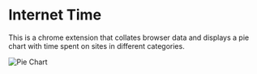 Internet Time
=====================

This is a chrome extension that collates browser data and displays a pie chart with time spent on sites in different categories.

![Pie Chart](https://raw.github.com/sean-smith/InternetTime/master/screen_shot.png)
